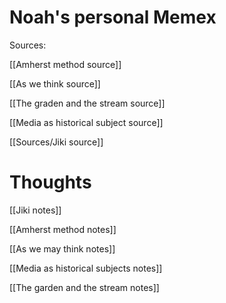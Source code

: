 # Noah's personal Memex

Sources:

[[Amherst method source]]

[[As we think source]] 

[[The graden and the stream source]] 

[[Media as historical subject source]] 

[[Sources/Jiki source]] 


# Thoughts

[[Jiki notes]]

[[Amherst method notes]]

[[As we may think notes]]

[[Media as historical subjects notes]]

[[The garden and the stream notes]] 
